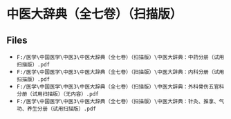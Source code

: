 # 中医大辞典（全七卷）（扫描版）

## Files

- `F:/医学\中国医学\中医3\中医大辞典（全七卷）（扫描版）\中医大辞典：中药分册（试用扫描版）.pdf`
- `F:/医学\中国医学\中医3\中医大辞典（全七卷）（扫描版）\中医大辞典：内科分册（试用扫描版）.pdf`
- `F:/医学\中国医学\中医3\中医大辞典（全七卷）（扫描版）\中医大辞典：外科骨伤五官科分册（试用扫描版）（无内容）.pdf`
- `F:/医学\中国医学\中医3\中医大辞典（全七卷）（扫描版）\中医大辞典：针灸、推拿、气功、养生分册（试用扫描版）.pdf`
